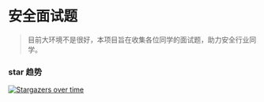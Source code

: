 # 安全面试题

> 目前大环境不是很好，本项目旨在收集各位同学的面试题，助力安全行业同学。

### star 趋势

[![Stargazers over time](https://starchart.cc/tangxiaofeng7/Security_Q-A.svg)](https://starchart.cc/tangxiaofeng7/Security_Q-A)

